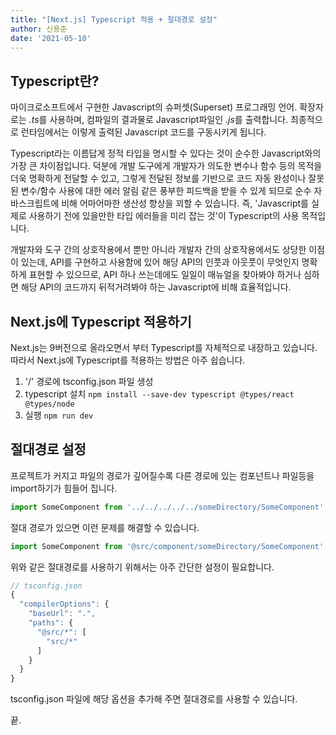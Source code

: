 ```yaml
---
title: "[Next.js] Typescript 적용 + 절대경로 설정"
author: 신용준
date: '2021-05-10'
---
```


## Typescript란?

마이크로소프트에서 구현한 Javascript의 슈퍼셋(Superset) 프로그래밍 언어. 확장자로는 *.ts*를 사용하며, 컴파일의 결과물로 Javascript파일인 *.js*를 출력합니다. 최종적으로 런타임에서는 이렇게 출력된 Javascript 코드를 구동시키게 됩니다.

Typescript라는 이름답게 정적 타입을 명시할 수 있다는 것이 순수한 Javascript와의 가장 큰 차이점입니다. 덕분에 개발 도구에게 개발자가 의도한 변수나 함수 등의 목적을 더욱 명확하게 전달할 수 있고, 그렇게 전달된 정보를 기반으로 코드 자동 완성이나 잘못된 변수/함수 사용에 대한 에러 알림 같은 풍부한 피드백을 받을 수 있게 되므로 순수 자바스크립트에 비해 어마어마한 생산성 향상을 꾀할 수 있습니다. 즉, 'Javascript를 실제로 사용하기 전에 있을만한 타입 에러들을 미리 잡는 것'이 Typescript의 사용 목적입니다.

개발자와 도구 간의 상호작용에서 뿐만 아니라 개발자 간의 상호작용에서도 상당한 이점이 있는데, API를 구현하고 사용함에 있어 해당 API의 인풋과 아웃풋이 무엇인지 명확하게 표현할 수 있으므로, API 하나 쓰는데에도 일일이 매뉴얼을 찾아봐야 하거나 심하면 해당 API의 코드까지 뒤적거려봐야 하는 Javascript에 비해 효율적입니다.

## Next.js에 Typescript 적용하기

Next.js는 9버전으로 올라오면서 부터 Typescript를 자체적으로 내장하고 있습니다.
따라서 Next.js에 Typescript를 적용하는 방법은 아주 쉽습니다.

1. '/' 경로에 tsconfig.json 파일 생성
2. typescript 설치 `npm install --save-dev typescript @types/react @types/node`
3. 실행 `npm run dev`

## 절대경로 설정

프로젝트가 커지고 파일의 경로가 깊어질수록 다른 경로에 있는 컴포넌트나 파일등을 import하기가 힘들어 집니다.

```js
import SomeComponent from '../../../../../someDirectory/SomeComponent';
```

절대 경로가 있으면 이런 문제를 해결할 수 있습니다.

```js
import SomeComponent from '@src/component/someDirectory/SomeComponent';
```

위와 같은 절대경로를 사용하기 위해서는 아주 간단한 설정이 필요합니다.

```js
// tsconfig.json
{
  "compilerOptions": {
    "baseUrl": ".",
    "paths": {
      "@src/*": [
        "src/*"
      ]
    }
  }
}
```

tsconfig.json 파일에 해당 옵션을 추가해 주면 절대경로를 사용할 수 있습니다.

끝.